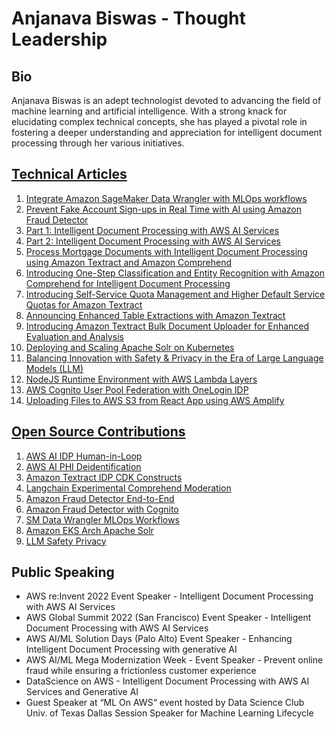 # Anjanava Biswas - Thought Leadership

## Bio
Anjanava Biswas is an adept technologist devoted to advancing the field of machine learning and artificial intelligence. With a strong knack for elucidating complex technical concepts, she has played a pivotal role in fostering a deeper understanding and appreciation for intelligent document processing through her various initiatives.

## [Technical Articles](#technical-articles)

1. [Integrate Amazon SageMaker Data Wrangler with MLOps workflows](https://aws.amazon.com/blogs/machine-learning/integrate-amazon-sagemaker-data-wrangler-with-mlops-workflows/)
2. [Prevent Fake Account Sign-ups in Real Time with AI using Amazon Fraud Detector](https://aws.amazon.com/blogs/machine-learning/prevent-fake-account-sign-ups-in-real-time-with-ai-using-amazon-fraud-detector/)
3. [Part 1: Intelligent Document Processing with AWS AI Services](https://aws.amazon.com/blogs/machine-learning/part-1-intelligent-document-processing-with-aws-ai-services/)
4. [Part 2: Intelligent Document Processing with AWS AI Services](https://aws.amazon.com/blogs/machine-learning/part-2-intelligent-document-processing-with-aws-ai-services/)
5. [Process Mortgage Documents with Intelligent Document Processing using Amazon Textract and Amazon Comprehend](https://aws.amazon.com/blogs/machine-learning/process-mortgage-documents-with-intelligent-document-processing-using-amazon-textract-and-amazon-comprehend/)
6. [Introducing One-Step Classification and Entity Recognition with Amazon Comprehend for Intelligent Document Processing](https://aws.amazon.com/blogs/machine-learning/introducing-one-step-classification-and-entity-recognition-with-amazon-comprehend-for-intelligent-document-processing/)
7. [Introducing Self-Service Quota Management and Higher Default Service Quotas for Amazon Textract](https://aws.amazon.com/blogs/machine-learning/introducing-self-service-quota-management-and-higher-default-service-quotas-for-amazon-textract/)
8. [Announcing Enhanced Table Extractions with Amazon Textract](https://aws.amazon.com/blogs/machine-learning/announcing-enhanced-table-extractions-with-amazon-textract/)
9. [Introducing Amazon Textract Bulk Document Uploader for Enhanced Evaluation and Analysis](https://aws.amazon.com/blogs/machine-learning/introducing-amazon-textract-bulk-document-uploader-for-enhanced-evaluation-and-analysis/)
10. [Deploying and Scaling Apache Solr on Kubernetes](https://aws.amazon.com/blogs/opensource/deploying-and-scaling-apache-solr-on-kubernetes/)
11. [Balancing Innovation with Safety & Privacy in the Era of Large Language Models (LLM)](https://towardsdatascience.com/balancing-innovation-with-safety-privacy-in-the-era-of-large-language-models-llm-a63570e4a24a)
12. [NodeJS Runtime Environment with AWS Lambda Layers](https://medium.com/@anjanava.biswas/nodejs-runtime-environment-with-aws-lambda-layers-f3914613e20e)
13. [AWS Cognito User Pool Federation with OneLogin IDP](https://medium.com/@anjanava.biswas/aws-cognito-user-pool-federation-with-onelogin-idp-4b1962127b0b)
14. [Uploading Files to AWS S3 from React App using AWS Amplify](https://medium.com/@anjanava.biswas/uploading-files-to-aws-s3-from-react-app-using-aws-amplify-b286dbad2dd7)

## [Open Source Contributions](#open-source-contributions)

1. [AWS AI IDP Human-in-Loop](https://github.com/aws-samples/aws-ai-idp-human-in-loop)
2. [AWS AI PHI Deidentification](https://github.com/aws-samples/aws-ai-phi-deidentification)
3. [Amazon Textract IDP CDK Constructs](https://github.com/aws-samples/amazon-textract-idp-cdk-constructs)
4. [Langchain Experimental Comprehend Moderation](https://api.python.langchain.com/en/latest/experimental_api_reference.html#module-langchain_experimental.comprehend_moderation)
5. [Amazon Fraud Detector End-to-End](https://github.com/aws-samples/amazon-fraud-detector-end-to-end)
6. [Amazon Fraud Detector with Cognito](https://github.com/aws-samples/amazon-fraud-detector-with-cognito)
7. [SM Data Wrangler MLOps Workflows](https://github.com/aws-samples/sm-data-wrangler-mlops-workflows)
8. [Amazon EKS Arch Apache Solr](https://github.com/aws-samples/amazon-eks-arch-apache-solr)
9. [LLM Safety Privacy](https://github.com/annjawn/llm-safety-privacy)

## Public Speaking

- AWS re:Invent 2022 Event Speaker - Intelligent Document Processing with AWS AI Services
- AWS Global Summit 2022 (San Francisco) Event Speaker - Intelligent Document Processing with AWS AI Services
- AWS AI/ML Solution Days (Palo Alto) Event Speaker - Enhancing Intelligent Document Processing with generative AI 
- AWS AI/ML Mega Modernization Week - Event Speaker - Prevent online fraud while ensuring a frictionless customer experience
- DataScience on AWS - Intelligent Document Processing with AWS AI Services and Generative AI
- Guest Speaker at “ML On AWS“ event hosted by Data Science Club Univ. of Texas Dallas Session Speaker for Machine Learning Lifecycle
